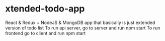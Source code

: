 # xtended-todo-app
React &amp; Redux + NodeJS &amp; MongoDB app that basically is just extended version of todo list
To run api server, go to server and run npm start
To run frontend go to client and run npm start
